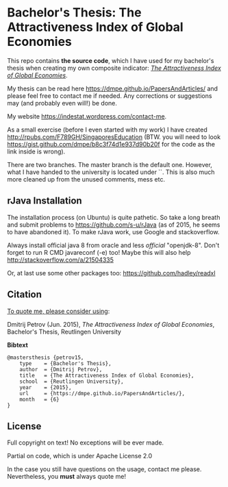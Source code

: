 Bachelor's Thesis: The Attractiveness Index of Global Economies
========

This repo contains **the source code**, which I have used for my bachelor's thesis when creating my own composite indicator: [*The Attractiveness Index of Global Economies*](https://dmpe.github.io/PapersAndArticles/). 

My thesis can be read here <https://dmpe.github.io/PapersAndArticles/> and please feel free to contact me if needed. Any corrections or suggestions may (and probably even will!) be done.

My website <https://indestat.wordpress.com/contact-me>.

As a small exercise (before I even started with my work) I have created <http://rpubs.com/F789GH/SingaporesEducation> (BTW. you will need to look <https://gist.github.com/dmpe/b8c3f74d1e937d90b20f> for the code as the link inside is wrong).

There are two branches. The master branch is the default one. However, what I have handed to the university is located under ``. This is also much more cleaned up from the unused comments, mess etc. 

## rJava Installation

The installation process (on Ubuntu) is quite pathetic. So take a long breath and submit problems to <https://github.com/s-u/rJava> (as of 2015, he seems to have abandoned it). To make rJava work, use Google and stackoverflow. 

Always install official java 8 from oracle and less *official* "openjdk-8". Don't forget to run R CMD javareconf (-e) too! Maybe this will also help <http://stackoverflow.com/a/21504335>

Or, at last use some other packages too: <https://github.com/hadley/readxl>

## Citation

<u>To quote me, please consider using</u>:

Dmitrij Petrov (Jun. 2015), *The Attractiveness Index of Global Economies*, Bachelor's Thesis, Reutlingen University

**Bibtext**
```
@mastersthesis {petrov15,
    type    = {Bachelor's Thesis},
    author  = {Dmitrij Petrov},
    title   = {The Attractiveness Index of Global Economies},
    school  = {Reutlingen University},
    year    = {2015},
    url     = {https://dmpe.github.io/PapersAndArticles/},
    month   = {6}
}
```

## License

Full copyright on text! No exceptions will be ever made. 

Partial on code, which is under Apache License 2.0

In the case you still have questions on the usage, contact me please. Nevertheless, you **must** always quote me!

